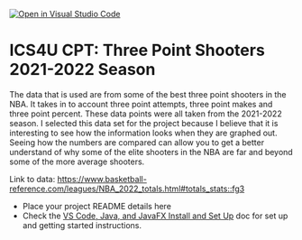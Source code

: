 [![Open in Visual Studio Code](https://classroom.github.com/assets/open-in-vscode-c66648af7eb3fe8bc4f294546bfd86ef473780cde1dea487d3c4ff354943c9ae.svg)](https://classroom.github.com/online_ide?assignment_repo_id=9645750&assignment_repo_type=AssignmentRepo)
# ICS4U CPT: Three Point Shooters 2021-2022 Season
The data that is used are from some of the best three point shooters in the NBA. It takes in to account three point attempts, three point makes and three point percent. These data points were all taken from the 2021-2022 season. I selected this data set for the project because I believe that it is interesting to see how the information looks when they are graphed out. Seeing how the numbers are compared can allow you to get a better understand of why some of the elite shooters in the NBA are far and beyond some of the more average shooters. 

Link to data: https://www.basketball-reference.com/leagues/NBA_2022_totals.html#totals_stats::fg3 

* Place your project README details here
* Check the [VS Code, Java, and JavaFX Install and Set Up](https://docs.google.com/document/d/1s5oTmY8A8TDZu303p_DaH6CEAcC9xL8-aNX-pAxCcps/edit?usp=sharing) doc for set up and getting started instructions.
